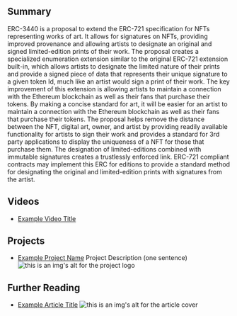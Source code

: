 ## Summary

ERC-3440 is a proposal to extend the ERC-721 specification for NFTs representing works of art. It allows for signatures on NFTs, providing improved provenance and allowing artists to designate an original and signed limited-edition prints of their work. The proposal creates a specialized enumeration extension similar to the original ERC-721 extension built-in, which allows artists to designate the limited nature of their prints and provide a signed piece of data that represents their unique signature to a given token Id, much like an artist would sign a print of their work. The key improvement of this extension is allowing artists to maintain a connection with the Ethereum blockchain as well as their fans that purchase their tokens. By making a concise standard for art, it will be easier for an artist to maintain a connection with the Ethereum blockchain as well as their fans that purchase their tokens. The proposal helps remove the distance between the NFT, digital art, owner, and artist by providing readily available functionality for artists to sign their work and provides a standard for 3rd party applications to display the uniqueness of a NFT for those that purchase them. The designation of limited-editions combined with immutable signatures creates a trustlessly enforced link. ERC-721 compliant contracts may implement this ERC for editions to provide a standard method for designating the original and limited-edition prints with signatures from the artist.

## Videos

- [Example Video Title](https://www.youtube.com/watch?v=TDGq4aeevgY)

## Projects

- [Example Project Name](https://xxxx.xxx/xxxxx) Project Description (one sentence) ![this is an img's alt for the project logo](https://xxxx.xxx/project-logo.xxx)

## Further Reading

- [Example Article Title](https://xxxx.xxx/xxxxx) ![this is an img's alt for the article cover](https://xxxx.xxx/article-cover.xxx)
